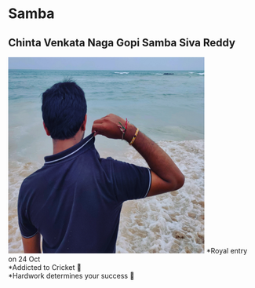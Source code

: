 # Samba 
<h2>Chinta Venkata Naga Gopi Samba Siva Reddy </h2>
<img src="https://github.com/achiver527/Samba/blob/master/ssr.jpg" width="400" height="400" >
*Royal entry on 24 Oct<br>
*Addicted to Cricket 🏏 <br>
*Hardwork determines your success 🎯
